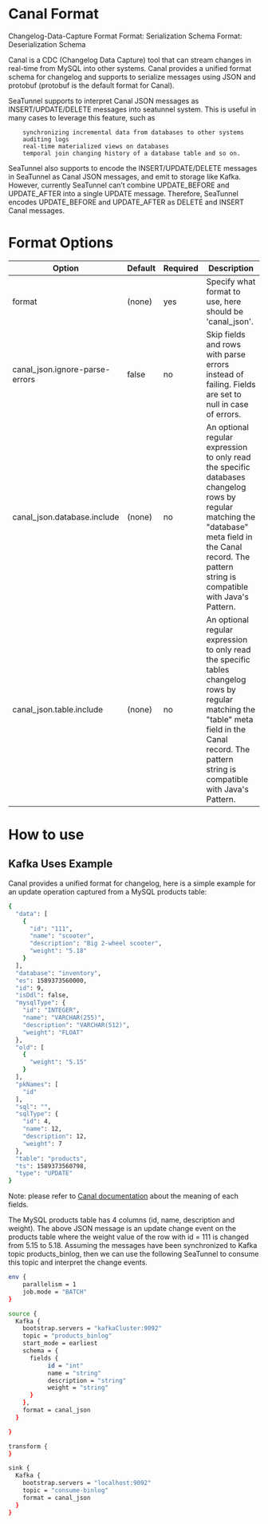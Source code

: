 # Canal Format

Changelog-Data-Capture Format Format: Serialization Schema Format: Deserialization Schema

Canal is a CDC (Changelog Data Capture) tool that can stream changes in real-time from MySQL into other systems. Canal provides a unified format schema for changelog and supports to serialize messages using JSON and protobuf (protobuf is the default format for Canal).

SeaTunnel supports to interpret Canal JSON messages as INSERT/UPDATE/DELETE messages into seatunnel system. This is useful in many cases to leverage this feature, such as

        synchronizing incremental data from databases to other systems
        auditing logs
        real-time materialized views on databases
        temporal join changing history of a database table and so on.

SeaTunnel also supports to encode the INSERT/UPDATE/DELETE messages in SeaTunnel as Canal JSON messages, and emit to storage like Kafka. However, currently SeaTunnel can’t combine UPDATE_BEFORE and UPDATE_AFTER into a single UPDATE message. Therefore, SeaTunnel encodes UPDATE_BEFORE and UPDATE_AFTER as DELETE and INSERT Canal messages.

# Format Options

|             Option             | Default | Required |                                                                                                Description                                                                                                 |
|--------------------------------|---------|----------|------------------------------------------------------------------------------------------------------------------------------------------------------------------------------------------------------------|
| format                         | (none)  | yes      | Specify what format to use, here should be 'canal_json'.                                                                                                                                                   |
| canal_json.ignore-parse-errors | false   | no       | Skip fields and rows with parse errors instead of failing. Fields are set to null in case of errors.                                                                                                       |
| canal_json.database.include    | (none)  | no       | An optional regular expression to only read the specific databases changelog rows by regular matching the "database" meta field in the Canal record. The pattern string is compatible with Java's Pattern. |
| canal_json.table.include       | (none)  | no       | An optional regular expression to only read the specific tables changelog rows by regular matching the "table" meta field in the Canal record. The pattern string is compatible with Java's Pattern.       |

# How to use

## Kafka Uses Example

Canal provides a unified format for changelog, here is a simple example for an update operation captured from a MySQL products table:

```bash
{
  "data": [
    {
      "id": "111",
      "name": "scooter",
      "description": "Big 2-wheel scooter",
      "weight": "5.18"
    }
  ],
  "database": "inventory",
  "es": 1589373560000,
  "id": 9,
  "isDdl": false,
  "mysqlType": {
    "id": "INTEGER",
    "name": "VARCHAR(255)",
    "description": "VARCHAR(512)",
    "weight": "FLOAT"
  },
  "old": [
    {
      "weight": "5.15"
    }
  ],
  "pkNames": [
    "id"
  ],
  "sql": "",
  "sqlType": {
    "id": 4,
    "name": 12,
    "description": 12,
    "weight": 7
  },
  "table": "products",
  "ts": 1589373560798,
  "type": "UPDATE"
}
```

Note: please refer to [Canal documentation](https://github.com/alibaba/canal/wiki) about the meaning of each fields.

The MySQL products table has 4 columns (id, name, description and weight).
The above JSON message is an update change event on the products table where the weight value of the row with id = 111 is changed from 5.15 to 5.18.
Assuming the messages have been synchronized to Kafka topic products_binlog, then we can use the following SeaTunnel to consume this topic and interpret the change events.

```bash
env {
    parallelism = 1
    job.mode = "BATCH"
}

source {
  Kafka {
    bootstrap.servers = "kafkaCluster:9092"
    topic = "products_binlog"
    start_mode = earliest
    schema = {
      fields {
           id = "int"
           name = "string"
           description = "string"
           weight = "string"
      }
    },
    format = canal_json
  }

}

transform {
}

sink {
  Kafka {
    bootstrap.servers = "localhost:9092"
    topic = "consume-binlog"
    format = canal_json
  }
}
```

